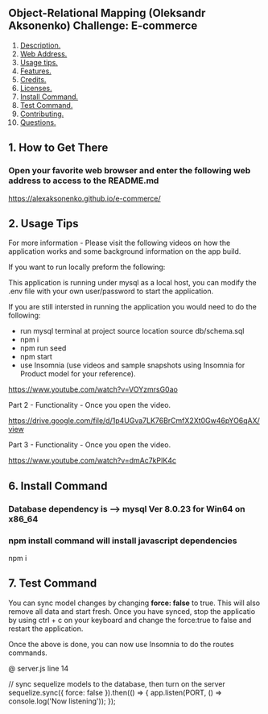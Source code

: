 ## Object-Relational Mapping (Oleksandr Aksonenko) Challenge: E-commerce 

1. [ Description. ](#desc)
2. [ Web Address. ](#web-address)
3. [ Usage tips. ](#usage)
4. [ Features. ](#features)
5. [ Credits. ](#credits)
6. [ Licenses. ](#licenses)
7. [ Install Command. ](#commandInstall)
8. [ Test Command. ](#commandTest)
9. [ Contributing. ](#contributing)
9. [ Questions. ](#questions)





<a name="web-address"></a>
## 1. How to Get There

### Open your favorite web browser and enter the following web address to access to the README.md

  https://alexaksonenko.github.io/e-commerce/


<a name="usage"></a>
## 2. Usage Tips

For more information - Please visit the following videos on how the application works and some background information on the app build.

If you want to run locally preform the following:

This application is running under mysql as a local host, you can modify the .env file with your own user/password to start the application.

If you are still intersted in running the application you would need to do the following:
* run mysql terminal at project source location
  source db/schema.sql
* npm i
* npm run seed
* npm start
* use Insomnia (use videos and sample snapshots using Insomnia for Product model for your reference).

https://www.youtube.com/watch?v=VOYzmrsG0ao


Part 2 -  Functionality - Once you open the video.


https://drive.google.com/file/d/1p4UGva7LK76BrCmfX2Xt0Gw46pYO6qAX/view


Part 3 - Functionality - Once you open the video.

https://www.youtube.com/watch?v=dmAc7kPIK4c


<a name="commandInstall"></a>
## 6. Install Command

### Database dependency is --> mysql Ver 8.0.23 for Win64 on x86_64  
### npm install command will install javascript dependencies

npm i

<a name="commandTest"></a>
## 7. Test Command

You can sync model changes by changing **force: false** to true. This will also remove all data and start fresh.
Once you have synced, stop the applicatio by using ctrl + c on your keyboard and change the force:true to false and restart the application.

Once the above is done, you can now use Insomnia to do the routes commands.

@ server.js line 14

// sync sequelize models to the database, then turn on the server
sequelize.sync({ force: false }).then(() => {
  app.listen(PORT, () => console.log('Now listening'));
});




